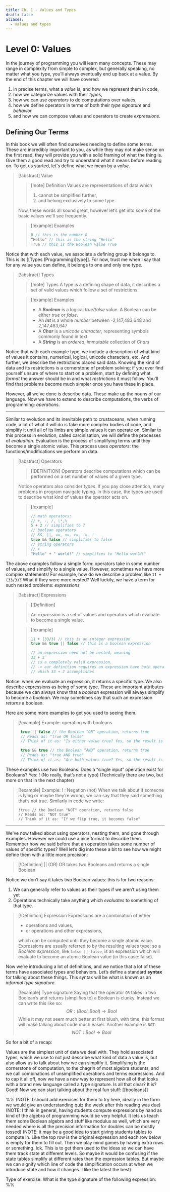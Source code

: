 ```yaml
---
title: Ch. 1 - Values and Types
draft: false
aliases:
  - values and types
---
```


# Level 0: Values

In the journey of programming you will learn many concepts. These may range in complexity from simple to complex, but generally speaking, no matter what you type, you’ll always eventually end up back at a value. By the end of this chapter we will have covered:
 1. in precise terms, what a *value* is, and how we represent them in code,
 2. how we categorize values with their *types*,
 3. how we can use *operators* to do computations over values,
 4. how we define operators in terms of both their *type signature* and *behavior*
 5. and how we can compose values and operators to create *expressions*.

## Defining Our Terms

In this book we will often find ourselves needing to define some terms. These are incredibly important to you, as while they may not make sense on the first read, they will provide you with a solid framing of what the thing is. Give them a good read and try to understand what it means before reading on. To get us started, let's define what we mean by a *value*.

> [!abstract] Value
>> [!note]  Definition
>> Values are representations of data which 
>> 1. cannot be simplified further, 
> >2. and belong exclusively to some type.
>
>Now, these words all sound great, however let’s get into some of the basic values we'll see frequently.
>
>> [!example] Examples
> >```csharp
> >8 // this is the number 8
> >“Hello” // this is the string “Hello”
> >True // this is the Boolean value True
> >```

Notice that with each value, we associate a defining group it belongs to. This is its [[Types (Programming)|type]]. For now, trust me when I say that for any value you can define, it belongs to one and only one type.

> [!abstract] Types
>> [!note] Types
>> A type is a defining shape of data, it describes a set of valid values which follow a set of restrictions.
>
>> [!example] Examples
>> - A ***Boolean*** is a logical *true/false* value. A Boolean can be either *true* or *false*.
>> - An ***Int*** is a whole *number* between -2,147,483,648 and 2,147,483,647
>> - A ***Char*** is a *unicode character*, representing symbols commonly found in text.
>> - A ***String*** is an *ordered*, *immutable* collection of *Chars*

Notice that with each example type, we include a description of what kind of values it contains, numerical, logical, unicode characters, etc. And further, we describe the restrictions placed said data. Knowing the kind of data and its restrictions is a cornerstone of problem solving; if you ever find yourself unsure of where to start on a problem, start by defining what *format* the answer should be in and what *restrictions* it must follow. You'll find that problems become much simpler once you have these in place.

However, all we've done is describe data. These make up the nouns of our language. Now we have to extend to describe computations, the verbs of programming: *operations*.

---

Similar to evolution and its inevitable path to crustaceans, when running code, a lot of what it will do is take more complex bodies of code, and simplify it until all of its limbs are simple values it can operate on. Similar to this process in evolution, called carcinisation, we will define the processes of *evaluation*. Evaluation is the process of simplifying terms until they become a single atomic value. This process uses *operators*: the functions/modifications we perform on data.

> [!abstract] Operators 
>> [!DEFINITION] 
>> Operators describe computations which can be performed on a set number of values of a given type.
>
> Notice operators also consider *types*. If you pay close attention, many problems in program navigate typing. In this case, the types are used to describe what kind of values the operator acts on.
>> [!example] 
>>```csharp
>> // math operators:
>> // +, -, /, \*,%
>> 5 + 2 // simplifies to 7
>> // boolean operators
>> // &&, ||, ==, <=, >=, !=, !
>> true && false // simplifies to false
>> // string operators
>> // +
>> "Hello" + " world!" // simplifies to "Hello world!"
>>```
>


The above examples follow a simple form: operators take in some number of values, and simplify to a single value. However, sometimes we have more complex statements! For example, how do we describe a problem like `11 + (33/3)`? What if they were more nested? Well luckily, we have a term for such nested problems: *expressions*

>[!abstract] Expressions
>> [!Definition]
>> 
>> An *expression* is a set of values and operators which evaluate to become a single value.
> 
>>[!example] 
>>
>>```csharp
>>11 + (33/3) // this is an integer expression
>>true && true || false // this is a boolean expression
>>
>>// an expression need not be nested, meaning
>>33 + 2
>>// is a completely valid expression. 
>>// -> our definition requires an expression have both operators and values
>>// which 33 + 2 accomplishes
>>```
>
Notice: when we evaluate an expression, it returns a specific type. We also describe expressions as being of some type. These are important attributes because we can always know that a *boolean* expression will always simplify to become a *boolean*. We may sometimes say that such an expression *returns* a boolean.

Here are some more examples to get you used to seeing them.

> [!example] Example: operating with booleans
> ```csharp
>  true || false // the Boolean “OR” operation, returns true
>  // Reads as: "true OR false"
>  // Think of it as: "Is either value true? Yes, so the result is true"
>
>  true && true // the Boolean “AND” operation, returns true 
>  // Reads as: "true AND true"
>  // Think of it as: "Are both values true? Yes, so the result is true"

These examples use two Booleans. Does a “single input” operation exist for Booleans? Yes: ! (No really, that’s not a typo) (Technically there are two, but more on that in the next chapter)


> [!example] Example: ! : Negation (not)
> When we talk about if someone is lying or maybe they’re wrong, we can say that they said something that’s not true. Similarly in code we write:
> ```Csharp 
> !true // the Boolean "NOT" operation, returns false
> // Reads as: "NOT true"
> // Think of it as: "If we flip true, it becomes false"
> ```

--- 

We've now talked about using operators, nesting them, and gone through examples. However we could use a nice format to describe them. Remember how we said before that an operation takes some number of values of specific types? Well let’s dig into these a bit to see how we might define them with a little more precision:


> [!Definition] || (OR)
> OR takes two Booleans and returns a single Boolean

Notice we don’t say it takes two Boolean values: this is for two reasons:
1. We can generally refer to values as their types if we aren’t using them yet
2. Operations technically take anything which *evaluates* to something of that type.

> [!Definition] Expression
> Expressions are a combination of either
> -  operations and values, 
> - or operations and other expressions, 
 >
 >which can be computed until they become a single atomic value. Expressions are usually referred to by the resulting values type; so a *Boolean expression*, like `false || false`, is an expression which will evaluate to become an atomic Boolean value (in this case: false).
 >

Now we’re introducing a lot of definitions, and we notice that a lot of these terms have associated types and behaviors. Let’s define a standard **syntax** for talking about these things. This syntax will be what is known as an *informal type signature*.


> [!example] Type signature
> Saying that the operator `OR` takes in two Boolean’s and returns (simplifies to) a Boolean is clunky. Instead we can write this like so:
> $$OR : (Bool, Bool) \rightarrow Bool$$
> While it may not seem much better at first blush, with time, this format will make talking about code much easier. Another example is `NOT`:
> $$NOT: Bool \rightarrow Bool$$

So for a bit of a recap: 

Values are the simplest unit of data we deal with. They hold associated types, which we use to not just describe what kind of data a value is, but also allow us to talk about how we can simplify it. Simplifying is the cornerstone of computation, to the chagrin of most algebra students, and we call combinations of unsimplified operations and terms expressions. And to cap it all off, now we have a new way to represent how all of that looks with a brand new language called a type signature. Is all that clear? It is? Good! Now we can start talking about the real fun stuff: [[booleans]]


%% (NOTE: I should add exercises for them to try here, ideally in the form we would give an understanding quiz the week after this reading was due)
(NOTE: I think in general, having students compute expressions by hand as kind of the algebra of programming would be very helpful. It lets us teach them some Boolean algebra and stuff like modulus as well, which are very needed where is all the precision information for doubles can be mostly tossed)
(NOTE: it may be a good idea to start giving students tables to compute in. Like the top row is the original expression and each row below is empty for them to fill out. Then we play mind games by having extra rows or something. Idk. This is to get them used to the ideas so we can have them track state at different levels. So maybe it would be confusing if the state tables simplify at different rates than the expression tables. But maybe we can signify which line of code the simplification occurs at when we introduce state and how it changes. I like the latest the best)

Type of exercise:
What is the type signature of the following expression: %%

